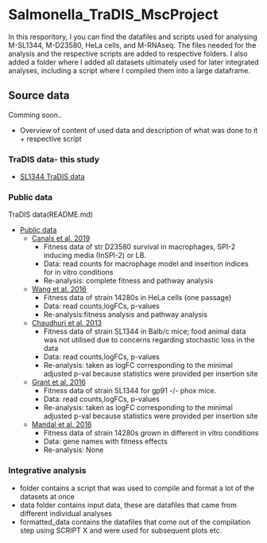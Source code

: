 # Salmonella_TraDIS_MscProject

In this resporitory, I you can find the datafiles and scripts used for analysing M-SL1344, M-D23580, HeLa cells, and M-RNAseq. The files needed for the analysis and the respective scripts are added to respective folders.
I also added a folder where I added all datasets ultimately used for later integrated analyses, including a script where I compiled them into a large dataframe.

## Source data
Comming soon.. 
- Overview of content of used data and description of what was done to it + respective script
### TraDIS data- this study
- [SL1344 TraDIS data](M_SL1344)
### Public data
TraDIS data(README.md)
- [Public data](README.md)
    - [Canals et al. 2019](M_D23580)
        - Fitness data of str D23580 survival in macrophages, SPI-2 inducing media (InSPI-2) or LB. 
        - Data: read counts for macrophage model and insertion indices for in vitro conditions
        - Re-analysis: complete fitness and pathway analysis
    - [Wang et al. 2016](HeLa) 
        - Fitness data of strain 14280s in HeLa cells (one passage)
        - Data: read counts,logFCs, p-values
        - Re-analysis:fitness analysis and pathway analysis
    - [Chaudhuri et al. 2013](README.md)
        - Fitness data of strain SL1344 in Balb/c mice; food animal data was not utilised due to concerns regarding stochastic loss in the data
        - Data: read counts,logFCs, p-values
        - Re-analysis: taken as logFC corresponding to the minimal adjusted p-val because statistics were provided per insertion site
    - [Grant et al. 2016](README.md)
        - Fitness data of strain SL1344 for gp91 -/- phox mice.
        - Data: read counts,logFCs, p-values
        - Re-analysis: taken as logFC corresponding to the minimal adjusted p-val because statistics were provided per insertion site
    - [Mandal et al. 2016](README.md)
        - Fitness data of strain 14280s grown in different in vitro conditions
        - Data: gene names with fitness effects
        - Re-analysis: None
### Integrative analysis
- folder contains a script that was used to compile and format a lot of the datasets at once
- data folder contains input data, these are datafiles that came from different individual analyses
- formatted_data contains the datafiles that come out of the compilation step using SCRIPT X and were used for subsequent plots etc. 


